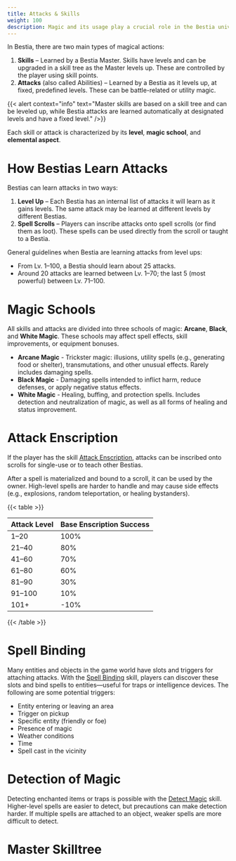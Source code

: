 ```yaml
---
title: Attacks & Skills
weight: 100
description: Magic and its usage play a crucial role in the Bestia universe. Players are deeply involved in spell creation and research.
---
```


In Bestia, there are two main types of magical actions:

1. **Skills** – Learned by a Bestia Master. Skills have levels and can be upgraded in a skill tree as the Master levels up. These are controlled by the player using skill points.
2. **Attacks** (also called Abilities) – Learned by a Bestia as it levels up, at fixed, predefined levels. These can be battle-related or utility magic.

{{< alert context="info" text="Master skills are based on a skill tree and can be leveled up, while Bestia attacks are learned automatically at designated levels and have a fixed level." />}}

Each skill or attack is characterized by its **level**, **magic school**, and **elemental aspect**.

# How Bestias Learn Attacks

Bestias can learn attacks in two ways:

1. **Level Up** – Each Bestia has an internal list of attacks it will learn as it gains levels. The same attack may be learned at different levels by different Bestias.
2. **Spell Scrolls** – Players can inscribe attacks onto spell scrolls (or find them as loot). These spells can be used directly from the scroll or taught to a Bestia.

General guidelines when Bestia are learning attacks from level ups:

* From Lv. 1–100, a Bestia should learn about 25 attacks.
* Around 20 attacks are learned between Lv. 1–70; the last 5 (most powerful) between Lv. 71–100.

# Magic Schools

All skills and attacks are divided into three schools of magic: **Arcane**, **Black**, and **White Magic**. These schools may affect spell effects, skill improvements, or equipment bonuses.

* **Arcane Magic** - Trickster magic: illusions, utility spells (e.g., generating food or shelter), transmutations, and other unusual effects. Rarely includes damaging spells.
* **Black Magic** - Damaging spells intended to inflict harm, reduce defenses, or apply negative status effects.
* **White Magic** - Healing, buffing, and protection spells. Includes detection and neutralization of magic, as well as all forms of healing and status improvement.

# Attack Enscription

If the player has the skill [Attack Enscription](/docs/mechanics/skills/#attack-enscription), attacks can be inscribed onto scrolls for single-use or to teach other Bestias.

After a spell is materialized and bound to a scroll, it can be used by the owner. High-level spells are harder to handle and may cause side effects (e.g., explosions, random teleportation, or healing bystanders).

{{< table >}}

| Attack Level | Base Enscription Success |
| ------------ | ------------------------ |
| 1–20         | 100%                     |
| 21–40        | 80%                      |
| 41–60        | 70%                      |
| 61–80        | 60%                      |
| 81–90        | 30%                      |
| 91–100       | 10%                      |
| 101+         | -10%                     |

{{< /table >}}

# Spell Binding

Many entities and objects in the game world have slots and triggers for attaching attacks. With the [Spell Binding](/docs/mechanics/skills/#spell-binding) skill, players can discover these slots and bind spells to entities—useful for traps or intelligence devices. The following are some potential triggers:

* Entity entering or leaving an area
* Trigger on pickup
* Specific entity (friendly or foe)
* Presence of magic
* Weather conditions
* Time
* Spell cast in the vicinity

# Detection of Magic

Detecting enchanted items or traps is possible with the [Detect Magic](/docs/mechanics/skills/#detect-magic) skill. Higher-level spells are easier to detect, but precautions can make detection harder. If multiple spells are attached to an object, weaker spells are more difficult to detect.

# Master Skilltree
